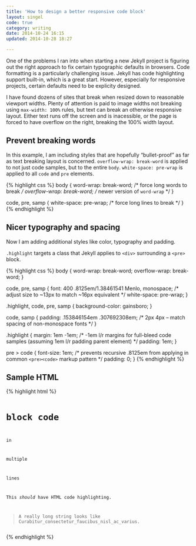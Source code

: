 ```yaml
---
title: 'How to design a better responsive code block'
layout: singel
code: true
category: writing
date: 2014-10-24 16:15
updated: 2014-10-28 18:27

---
```


One of the problems I ran into when starting a new Jekyll project is figuring out the right approach to fix certain typographic defaults in browsers. Code formatting is a particularly challenging issue. Jekyll has code highlighting support built-in, which is a great start. However, especially for responsive projects, certain defaults need to be explicity designed.

I have found dozens of sites that break when resized down to reasonable viewport widths. Plenty of attention is paid to image widths not breaking using `max-width: 100%` rules, but text can break an otherwise responsive layout. Either text runs off the screen and is inacessible, or the page is forced to have overflow on the right, breaking the 100% width layout.

## Prevent breaking words

In this example, I am including styles that are hopefully “bullet-proof” as far as text breaking layout is concerned. `overflow-wrap: break-word` is applied to not just code samples, but to the entire `body`. `white-space: pre-wrap` is applied to all `code` and `pre` elements.

{% highlight css %}
body {
  word-wrap: break-word; /* force long words to break */
  overflow-wrap: break-word; /* newer version of `word-wrap` */
}

code,
pre,
samp {
  white-space: pre-wrap; /* force long lines to break */
}
{% endhighlight %}

## Nicer typography and spacing

Now I am adding additional styles like color, typography and padding.

`.highlight` targets a class that Jekyll applies to `<div>` surrounding a `<pre>` block.

{% highlight css %}
body {
  word-wrap: break-word;
  overflow-wrap: break-word;
}

code,
pre,
samp {
  font: 400 .8125em/1.38461541 Menlo, monospace; /* adjust size to ~13px to match ~16px equivalent */
  white-space: pre-wrap;
}

.highlight,
code,
pre,
samp {
  background-color: gainsboro;
}

code,
samp {
  padding: .153846154em .307692308em; /* 2px 4px – match spacing of non-monospace fonts */
}

.highlight {
  margin: 1em -1em; /* -1em l/r margins for full-bleed code samples (assuming 1em l/r padding parent element) */
  padding: 1em;
}

pre > code {
  font-size: 1em; /* prevents recursive .8125em from applying in common `<pre><code>` markup pattern */
  padding: 0;
}
{% endhighlight %}

## Sample HTML

{% highlight html %}
<pre><code><h1>block code</h1>
<p>in</p>
<p>multiple</p>
<p>lines</p>
<p>This <em>should</em> have HTML code highlighting.</p>
<blockquote>A really long string looks like Curabitur_consectetur_faucibus_nisl_ac_varius.</blockquote></code></pre>
{% endhighlight %}